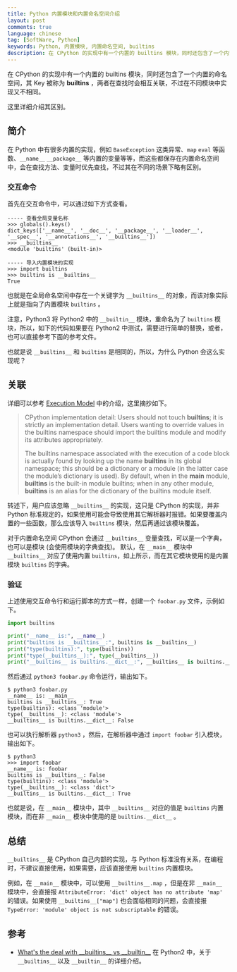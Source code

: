 ```yaml
---
title: Python 内置模块和内置命名空间介绍
layout: post
comments: true
language: chinese
tag: [SoftWare, Python]
keywords: Python, 内置模块, 内置命名空间, builtins
description: 在 CPython 的实现中有一个内置的 builtins 模块，同时还包含了一个内置的命名空间，其 Key 被称为 __builtins__ ，两者在查找时会相互关联，不过在不同模块中实现又不相同，这里详细介绍。
---
```


在 CPython 的实现中有一个内置的 builtins 模块，同时还包含了一个内置的命名空间，其 Key 被称为 __builtins__ ，两者在查找时会相互关联，不过在不同模块中实现又不相同。

这里详细介绍其区别。

<!-- more -->

## 简介

在 Python 中有很多内置的实现，例如 `BaseException` 这类异常、`map` `eval` 等函数、`__name__` `__package__` 等内置的变量等等，而这些都保存在内置命名空间中，会在查找方法、变量时优先查找，不过其在不同的场景下略有区别。

### 交互命令

首先在交互命令中，可以通过如下方式查看。

```
----- 查看全局变量名称
>>> globals().keys()
dict_keys(['__name__', '__doc__', '__package__', '__loader__', '__spec__', '__annotations__', '__builtins__'])
>>> __builtins__
<module 'builtins' (built-in)>

----- 导入内置模块的实现
>>> import builtins
>>> builtins is __builtins__
True
```

也就是在全局命名空间中存在一个关键字为 `__builtins__` 的对象，而该对象实际上就是指向了内置模块 `builtins` 。

注意，Python3 将 Python2 中的 `__builtin__` 模块，重命名为了 `builtins` 模块，所以，如下的代码如果要在 Python2 中测试，需要进行简单的替换，或者，也可以直接参考下面的参考文件。

也就是说 `__builtins__` 和 `builtins` 是相同的，所以，为什么 Python 会这么实现呢？

## 关联

详细可以参考 [Execution Model](https://docs.python.org/reference/executionmodel.html#builtins-and-restricted-execution) 中的介绍，这里摘抄如下。

> CPython implementation detail: Users should not touch __builtins__; it is strictly an implementation detail. Users wanting to override values in the builtins namespace should import the builtins module and modify its attributes appropriately.
>
> The builtins namespace associated with the execution of a code block is actually found by looking up the name __builtins__ in its global namespace; this should be a dictionary or a module (in the latter case the module’s dictionary is used). By default, when in the __main__ module, __builtins__ is the built-in module builtins; when in any other module, __builtins__ is an alias for the dictionary of the builtins module itself.

转述下，用户应该忽略 `__builtins__` 的实现，这只是 CPython 的实现，并非 Python 标准规定的，如果使用可能会导致使用其它解析器时报错。如果要覆盖内置的一些函数，那么应该导入 `builtins` 模块，然后再通过该模块覆盖。

对于内置命名空间 CPython 会通过 `__builtins__` 变量查找，可以是一个字典，也可以是模块 (会使用模块的字典查找)。 默认，在 `__main__` 模块中 `__builtins__` 对应了使用内置 `builtins`，如上所示，而在其它模块使用的是内置模块 `builtins` 的字典。

### 验证

上述使用交互命令行和运行脚本的方式一样，创建一个 `foobar.py` 文件，示例如下。

``` python
import builtins

print("__name__ is:", __name__)
print("builtins is __builtins__:", builtins is __builtins__)
print("type(builtins):", type(builtins))
print("type(__builtins__):", type(__builtins__))
print("__builtins__ is builtins.__dict__:", __builtins__ is builtins.__dict__)
```

然后通过 `python3 foobar.py` 命令运行，输出如下。

```
$ python3 foobar.py
__name__ is: __main__
builtins is __builtins__: True
type(builtins): <class 'module'>
type(__builtins__): <class 'module'>
__builtins__ is builtins.__dict__: False
```

也可以执行解析器 `python3` ，然后，在解析器中通过 `import foobar` 引入模块，输出如下。

```
$ python3
>>> import foobar
__name__ is: foobar
builtins is __builtins__: False
type(builtins): <class 'module'>
type(__builtins__): <class 'dict'>
__builtins__ is builtins.__dict__: True
```

也就是说，在 `__main__` 模块中，其中 `__builtins__` 对应的值是 `builtins` 内置模块，而在非 `__main__` 模块中使用的是 `builtins.__dict__` 。

## 总结

`__builtins__` 是 CPython 自己内部的实现，与 Python 标准没有关系，在编程时，不建议直接使用，如果需要，应该直接使用 `builtins` 内置模块。

例如，在 `__main__` 模块中，可以使用 `__builtins__.map` ，但是在非 `__main__` 模块中，会直接报 `AttributeError: 'dict' object has no attribute 'map'` 的错误。如果使用 `__builtins__["map"]` 也会面临相同的问题，会直接报 `TypeError: 'module' object is not subscriptable` 的错误。

## 参考

* [What's the deal with \_\_builtins\_\_ vs \_\_builtin\_\_](http://mathamy.com/whats-the-deal-with-builtins-vs-builtin.html) 在 Python2 中，关于 `__builtins__` 以及 `__builtin__` 的详细介绍。

